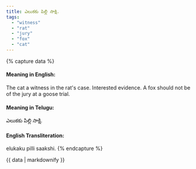 ```yaml
---
title: ఎలుకకు పిల్లి సాక్షి.
tags:
  - "witness"
  - "rat"
  - "jury"
  - "fox"
  - "cat"
---
```


{% capture data %}
#### Meaning in English:
The cat a witness in the rat's case.
Interested evidence.
A fox should not be of the jury at a goose trial.

#### Meaning in Telugu:
ఎలుకకు పిల్లి సాక్షి.

#### English Transliteration:
elukaku pilli saakshi.
{% endcapture %}

{{ data | markdownify }}

